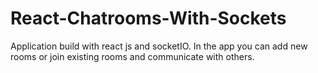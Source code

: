 # React-Chatrooms-With-Sockets
Application build with react js and socketIO. In the app you can add new rooms or join existing rooms and communicate with others.
